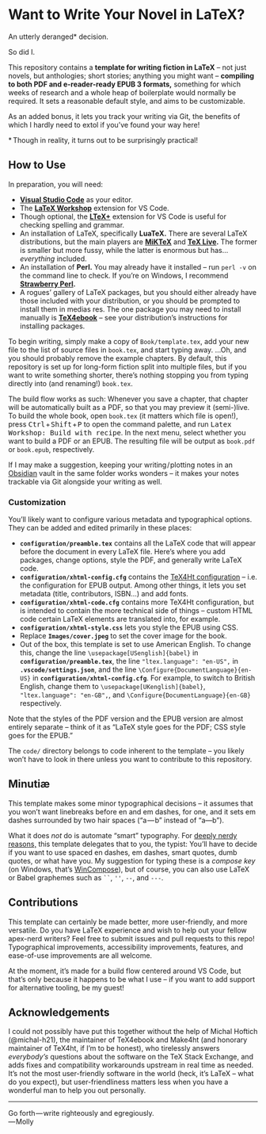 # Want to Write Your Novel in LaTeX?

An utterly deranged\* decision.

So did I.

This repository contains a **template for writing fiction in LaTeX** – not just
novels, but anthologies; short stories; anything you might want –
**compiling to both PDF and e-reader-ready EPUB 3 formats,** something for which
weeks of research and a whole heap of boilerplate would normally be required.
It sets a reasonable default style, and aims to be customizable.

As an added bonus, it lets you track your writing via Git, the benefits of
which I hardly need to extol if you’ve found your way here!

\*&thinsp;&NoBreak;Though in reality, it turns out to be surprisingly
practical!


## How to Use

In preparation, you will need:

* **[Visual Studio Code](https://code.visualstudio.com/)** as your editor.
* The **[LaTeX Workshop](https://marketplace.visualstudio.com/items?itemName=James-Yu.latex-workshop)**
  extension for VS Code.
* Though optional, the **[LTeX+](https://marketplace.visualstudio.com/items?itemName=ltex-plus.vscode-ltex-plus)**
  extension for VS Code is useful for checking spelling and grammar.
* An installation of LaTeX, specifically **LuaTeX.** There are several LaTeX
  distributions, but the main players are **[MiKTeX](https://miktex.org/)**
  and **[TeX Live](https://www.tug.org/texlive/).** The former is smaller but
  more fussy, while the latter is enormous but has… *everything* included.
* An installation of **Perl.** You may already have it installed – run `perl
  -v` on the command line to check. If you’re on Windows, I recommend
  **[Strawberry Perl](https://strawberryperl.com/).**
* A rogues’ gallery of LaTeX packages, but you should either already have those
  included with your distribution, or you should be prompted to install them
  in medias res. The one package you may need to install manually is
  **[TeX4ebook](https://ctan.org/pkg/tex4ebook)** – see your distribution’s
  instructions for installing packages.

To begin writing, simply make a copy of `Book/template.tex`, add your new file
to the list of source files in `book.tex`, and start typing away.
…Oh, and you should probably remove the example chapters.
By default, this repository is set up for long-form fiction split into multiple
files, but if you want to write something shorter, there’s nothing stopping you
from typing directly into (and renaming!) `book.tex`.

The build flow works as such: Whenever you save a chapter, that chapter will
be automatically built as a PDF, so that you may preview it (semi-)live. To
build the whole book, open `book.tex` (it matters which file is open!), press
<kbd>Ctrl</kbd> + <kbd>Shift</kbd> + <kbd>P</kbd> to open the command palette,
and run <kbd>Latex Workshop: Build with recipe</kbd>. In the next menu, select
whether you want to build a PDF or an EPUB. The resulting file will be output
as `book.pdf` or `book.epub`, respectively.

If I may make a suggestion, keeping your writing ⁠/ plotting notes in an
[Obsidian](https://obsidian.md/) vault in the same folder works wonders –
it makes your notes trackable via Git alongside your writing as well.


### Customization

You’ll likely want to configure various metadata and typographical options.
They can be added and edited primarily in these places:

* **`configuration/preamble.tex`** contains all the LaTeX code that will appear
  before the document in every LaTeX file. Here’s where you add packages,
  change options, style the PDF, and generally write LaTeX code.
* **`configuration/xhtml-config.cfg`** contains the [TeX4Ht configuration](https://www.kodymirus.cz/tex4ht-doc/Configurations.html#configurations2) –
  i.e. the configuration for EPUB output. Among other things, it lets you
  set metadata (title, contributors, ISBN…) and add fonts.
* **`configuration/xhtml-code.cfg`** contains more TeX4Ht configuration, but is
  intended to contain the more technical side of things – custom HTML code
  certain LaTeX elements are translated into, for example.
* **`configuration/xhtml-style.css`** lets you style the EPUB using CSS.
* Replace **`Images/cover.jpeg`** to set the cover image for the book.
* Out of the box, this template is set to use American English. To change this,
  change the line `\usepackage[USenglish]{babel}` in
  **`configuration/preamble.tex`**, the line `"ltex.language": "en-US",`
  in **`.vscode/settings.json`**, and the line
  `\Configure{DocumentLanguage}{en-US}` in
  **`configuration/xhtml-config.cfg`**. For example, to switch to British
  English, change them to `\usepackage[UKenglish]{babel}`,
  `"ltex.language": "en-GB",`, and `\Configure{DocumentLanguage}{en-GB}`
  respectively.

Note that the styles of the PDF version and the EPUB version are almost
entirely separate – think of it as “LaTeX style goes for the PDF; CSS style
goes for the EPUB.”

The `code/` directory belongs to code inherent to the template – you likely
won’t have to look in there unless you want to contribute to this repository.


## Minutiæ

This template makes some minor typographical decisions – it assumes that you
won’t want linebreaks before en and em dashes, for one, and it sets em dashes
surrounded by two hair spaces (“a&hairsp;&NoBreak;—&hairsp;b” instead of
“a—b”).

What it does *not* do is automate “smart” typography. For [deeply nerdy
reasons,](https://tex.stackexchange.com/a/126315/392788) this template
delegates that to you, the typist: You’ll have to decide if you want to use
spaced en dashes, em dashes, smart quotes, dumb quotes, or what have you.
My suggestion for typing these is a *compose key* (on Windows, that’s
[WinCompose](https://github.com/samhocevar/wincompose)), but of course, you
can also use LaTeX or Babel graphemes such as ` `` `, `''`, `--`, and `---`.


## Contributions

This template can certainly be made better, more user-friendly, and more
versatile. Do you have LaTeX experience and wish to help out your fellow
apex-nerd writers? Feel free to submit issues and pull requests to this repo!
Typographical improvements, accessibility improvements, features, and
ease-of-use improvements are all welcome.

At the moment, it’s made for a build flow centered around VS Code, but that’s
only because it happens to be what I use – if you want to add support for
alternative tooling, be my guest!


## Acknowledgements

I could not possibly have put this together without the help of Michal Hoftich
(@michal-h21), the maintainer of TeX4ebook and Make4ht (and honorary maintainer
of TeX4ht, if I’m to be honest), who tirelessly answers *everybody’s* questions
about the software on the TeX Stack Exchange, and adds fixes and compatibility
workarounds upstream in real time as needed. It’s not the most user-friendly
software in the world (heck, it’s LaTeX – what do you expect), but
user-friendliness matters less when you have a wonderful man to help you out
personally.


---

Go forth&hairsp;&NoBreak;—&hairsp;write righteously and egregiously.  
—&hairsp;&NoBreak;Molly
